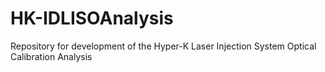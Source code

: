 # HK-IDLISOAnalysis
Repository for development of the Hyper-K Laser Injection System Optical Calibration Analysis
